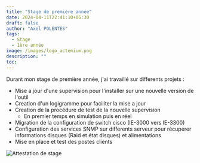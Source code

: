 ```yaml
---
title: "Stage de première année"
date: 2024-04-11T22:41:10+05:30
draft: false
author: "Axel POLENTES"
tags:
  - Stage
  - 1ère année
image: /images/logo_actemium.png
description: ""
toc: 
---
```


Durant mon stage de première année, j'ai travaillé sur differents projets :
  - Mise a jour d'une supervision pour l'installer sur une nouvelle version de l'outil
  - Creation d'un logigramme pour faciliter la mise a jour
  - Creation de la procédure de test de la nouvelle supervision
    - En premier temps en simulation puis en réel
  - Migration de la configuration de switch cisco (IE-3000 vers IE-3300)
  - Configuration des services SNMP sur differents serveur pour récuperer informations disques (Raid et état disques) et alimentations
  - Mise en place et test des postes clients

![Attestation de stage](/images/Stage_2023.png)
